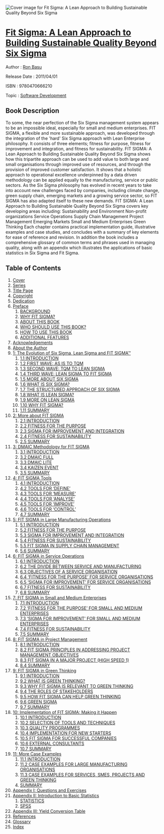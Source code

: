 ![Cover image for Fit Sigma: A Lean Approach to Building Sustainable Quality Beyond Six Sigma](https://imgdetail.ebookreading.net/cover/cover/software_development/EB9780470666210.jpg)

[Fit Sigma: A Lean Approach to Building Sustainable Quality Beyond Six Sigma](https://ebookreading.net/view/book/Fit+Sigma%3A+A+Lean+Approach+to+Building+Sustainable+Quality+Beyond+Six+Sigma-EB9780470666210_1.html "Fit Sigma: A Lean Approach to Building Sustainable Quality Beyond Six Sigma")
====================================================================================================================

Author : [Ron Basu](https://ebookreading.net/search/author/Ron+Basu)

Release Date : 2011/04/01

ISBN : 9780470666210

Topic : [Software Development](https://ebookreading.net/search/category/software-development)

Book Description
-----------------

To some, the near perfection of the Six Sigma management system appears to be an impossible ideal, especially for small and medium enterprises. FIT SIGMA, a flexible and more sustainable approach, was developed through the integration of the 'hard' Six Sigma approach with Lean Enterprise philosophy. It consists of three elements; fitness for purpose, fitness for improvement and integration, and fitness for sustainability.
FIT SIGMA: A Lean Approach to Building Sustainable Quality Beyond Six Sigma shows how this tripartite approach can be used to add value to both large and small organisations through improved use of resources, and through the provision of improved customer satisfaction. It shows that a holistic approach to operational excellence underpinned by a data driven methodology can be applied equally to the manufacturing, service or public sectors.
As the Six Sigma philosophy has evolved in recent years to take into account new challenges faced by companies, including climate change, green supply chain, emerging markets and a growing service sector, so FIT SIGMA has also adapted itself to these new demands.
FIT SIGMA: A Lean Approach to Building Sustainable Quality Beyond Six Sigma covers key developing areas including:
Sustainability and Environment
Non-profit organizations
Service Operations
Supply Chain Management
Project Management
Emerging Markets
Small and Medium Enterprises
Green Thinking
Each chapter contains practical implementation guide, illustrative examples and case studies, and concludes with a summary of key elements for ease of reference and revision. In addition the book includes a comprehensive glossary of common terms and phrases used in managing quality, along with an appendix which illustrates the applications of basic statistics in Six Sigma and Fit Sigma.
              
Table of Contents
-----------------

1. [Cover](https://ebookreading.net/view/book/Fit+Sigma%3A+A+Lean+Approach+to+Building+Sustainable+Quality+Beyond+Six+Sigma-EB9780470666210_1.html)
1. [Series](https://ebookreading.net/view/book/Fit+Sigma%3A+A+Lean+Approach+to+Building+Sustainable+Quality+Beyond+Six+Sigma-EB9780470666210_3.html)
1. [Title Page](https://ebookreading.net/view/book/Fit+Sigma%3A+A+Lean+Approach+to+Building+Sustainable+Quality+Beyond+Six+Sigma-EB9780470666210_4.html)
1. [Copyright](https://ebookreading.net/view/book/Fit+Sigma%3A+A+Lean+Approach+to+Building+Sustainable+Quality+Beyond+Six+Sigma-EB9780470666210_5.html)
1. [Dedication](https://ebookreading.net/view/book/Fit+Sigma%3A+A+Lean+Approach+to+Building+Sustainable+Quality+Beyond+Six+Sigma-EB9780470666210_6.html)
1. [Preface](https://ebookreading.net/view/book/Fit+Sigma%3A+A+Lean+Approach+to+Building+Sustainable+Quality+Beyond+Six+Sigma-EB9780470666210_7.html)
    1. [BACKGROUND](https://ebookreading.net/view/book/Fit+Sigma%3A+A+Lean+Approach+to+Building+Sustainable+Quality+Beyond+Six+Sigma-EB9780470666210_7.html#f03-sec1-0000)
    1. [WHY FIT SIGMA?](https://ebookreading.net/view/book/Fit+Sigma%3A+A+Lean+Approach+to+Building+Sustainable+Quality+Beyond+Six+Sigma-EB9780470666210_7.html#f03-sec1-0001)
    1. [ABOUT THIS BOOK](https://ebookreading.net/view/book/Fit+Sigma%3A+A+Lean+Approach+to+Building+Sustainable+Quality+Beyond+Six+Sigma-EB9780470666210_7.html#f03-sec1-0002)
    1. [WHO SHOULD USE THIS BOOK?](https://ebookreading.net/view/book/Fit+Sigma%3A+A+Lean+Approach+to+Building+Sustainable+Quality+Beyond+Six+Sigma-EB9780470666210_7.html#f03-sec1-0003)
    1. [HOW TO USE THIS BOOK](https://ebookreading.net/view/book/Fit+Sigma%3A+A+Lean+Approach+to+Building+Sustainable+Quality+Beyond+Six+Sigma-EB9780470666210_7.html#f03-sec1-0004)
    1. [ADDITIONAL FEATURES](https://ebookreading.net/view/book/Fit+Sigma%3A+A+Lean+Approach+to+Building+Sustainable+Quality+Beyond+Six+Sigma-EB9780470666210_7.html#f03-sec1-0005)
1. [Acknowledgements](https://ebookreading.net/view/book/Fit+Sigma%3A+A+Lean+Approach+to+Building+Sustainable+Quality+Beyond+Six+Sigma-EB9780470666210_8.html)
1. [About the Author](https://ebookreading.net/view/book/Fit+Sigma%3A+A+Lean+Approach+to+Building+Sustainable+Quality+Beyond+Six+Sigma-EB9780470666210_9.html)
1. [1: The Evolution of Six Sigma, Lean Sigma and FIT SIGMA™](https://ebookreading.net/view/book/Fit+Sigma%3A+A+Lean+Approach+to+Building+Sustainable+Quality+Beyond+Six+Sigma-EB9780470666210_10.html)
    1. [1.1 INTRODUCTION](https://ebookreading.net/view/book/Fit+Sigma%3A+A+Lean+Approach+to+Building+Sustainable+Quality+Beyond+Six+Sigma-EB9780470666210_10.html#c01-sec1-0001)
    1. [1.2 FIRST WAVE: AS IS TO TQM](https://ebookreading.net/view/book/Fit+Sigma%3A+A+Lean+Approach+to+Building+Sustainable+Quality+Beyond+Six+Sigma-EB9780470666210_10.html#c01-sec1-0002)
    1. [1.3 SECOND WAVE: TQM TO LEAN SIGMA](https://ebookreading.net/view/book/Fit+Sigma%3A+A+Lean+Approach+to+Building+Sustainable+Quality+Beyond+Six+Sigma-EB9780470666210_10.html#c01-sec1-0003)
    1. [1.4 THIRD WAVE: LEAN SIGMA TO FIT SIGMA](https://ebookreading.net/view/book/Fit+Sigma%3A+A+Lean+Approach+to+Building+Sustainable+Quality+Beyond+Six+Sigma-EB9780470666210_10.html#c01-sec1-0004)
    1. [1.5 MORE ABOUT SIX SIGMA](https://ebookreading.net/view/book/Fit+Sigma%3A+A+Lean+Approach+to+Building+Sustainable+Quality+Beyond+Six+Sigma-EB9780470666210_10.html#c01-sec1-0005)
    1. [1.6 WHAT IS SIX SIGMA?](https://ebookreading.net/view/book/Fit+Sigma%3A+A+Lean+Approach+to+Building+Sustainable+Quality+Beyond+Six+Sigma-EB9780470666210_10.html#c01-sec1-0006)
    1. [1.7 THE STRUCTURED APPROACH OF SIX SIGMA](https://ebookreading.net/view/book/Fit+Sigma%3A+A+Lean+Approach+to+Building+Sustainable+Quality+Beyond+Six+Sigma-EB9780470666210_10.html#c01-sec1-0007)
    1. [1.8 WHAT IS LEAN SIGMA?](https://ebookreading.net/view/book/Fit+Sigma%3A+A+Lean+Approach+to+Building+Sustainable+Quality+Beyond+Six+Sigma-EB9780470666210_10.html#c01-sec1-0008)
    1. [1.9 MORE ON LEAN SIGMA](https://ebookreading.net/view/book/Fit+Sigma%3A+A+Lean+Approach+to+Building+Sustainable+Quality+Beyond+Six+Sigma-EB9780470666210_10.html#c01-sec1-0009)
    1. [1.10 WHY FIT SIGMA?](https://ebookreading.net/view/book/Fit+Sigma%3A+A+Lean+Approach+to+Building+Sustainable+Quality+Beyond+Six+Sigma-EB9780470666210_10.html#c01-sec1-0010)
    1. [1.11 SUMMARY](https://ebookreading.net/view/book/Fit+Sigma%3A+A+Lean+Approach+to+Building+Sustainable+Quality+Beyond+Six+Sigma-EB9780470666210_10.html#c01-sec1-0011)
1. [2: More about FIT SIGMA](https://ebookreading.net/view/book/Fit+Sigma%3A+A+Lean+Approach+to+Building+Sustainable+Quality+Beyond+Six+Sigma-EB9780470666210_11.html)
    1. [2.1 INTRODUCTION](https://ebookreading.net/view/book/Fit+Sigma%3A+A+Lean+Approach+to+Building+Sustainable+Quality+Beyond+Six+Sigma-EB9780470666210_11.html#c02-sec1-0001)
    1. [2.2 FITNESS FOR THE PURPOSE](https://ebookreading.net/view/book/Fit+Sigma%3A+A+Lean+Approach+to+Building+Sustainable+Quality+Beyond+Six+Sigma-EB9780470666210_11.html#c02-sec1-0002)
    1. [2.3 SIGMA FOR IMPROVEMENT AND INTEGRATION](https://ebookreading.net/view/book/Fit+Sigma%3A+A+Lean+Approach+to+Building+Sustainable+Quality+Beyond+Six+Sigma-EB9780470666210_11.html#c02-sec1-0003)
    1. [2.4 FITNESS FOR SUSTAINABILITY](https://ebookreading.net/view/book/Fit+Sigma%3A+A+Lean+Approach+to+Building+Sustainable+Quality+Beyond+Six+Sigma-EB9780470666210_11.html#c02-sec1-0004)
    1. [2.5 SUMMARY](https://ebookreading.net/view/book/Fit+Sigma%3A+A+Lean+Approach+to+Building+Sustainable+Quality+Beyond+Six+Sigma-EB9780470666210_11.html#c02-sec1-0005)
1. [3: DMAIC Methodology for FIT SIGMA](https://ebookreading.net/view/book/Fit+Sigma%3A+A+Lean+Approach+to+Building+Sustainable+Quality+Beyond+Six+Sigma-EB9780470666210_12.html)
    1. [3.1 INTRODUCTION](https://ebookreading.net/view/book/Fit+Sigma%3A+A+Lean+Approach+to+Building+Sustainable+Quality+Beyond+Six+Sigma-EB9780470666210_12.html#c03-sec1-0001)
    1. [3.2 DMAIC FULL](https://ebookreading.net/view/book/Fit+Sigma%3A+A+Lean+Approach+to+Building+Sustainable+Quality+Beyond+Six+Sigma-EB9780470666210_12.html#c03-sec1-0002)
    1. [3.3 DMAIC LITE](https://ebookreading.net/view/book/Fit+Sigma%3A+A+Lean+Approach+to+Building+Sustainable+Quality+Beyond+Six+Sigma-EB9780470666210_12.html#c03-sec1-0008)
    1. [3.4 KAIZEN EVENT](https://ebookreading.net/view/book/Fit+Sigma%3A+A+Lean+Approach+to+Building+Sustainable+Quality+Beyond+Six+Sigma-EB9780470666210_12.html#c03-sec1-0009)
    1. [3.5 SUMMARY](https://ebookreading.net/view/book/Fit+Sigma%3A+A+Lean+Approach+to+Building+Sustainable+Quality+Beyond+Six+Sigma-EB9780470666210_12.html#c03-sec1-0010)
1. [4: FIT SIGMA Tools](https://ebookreading.net/view/book/Fit+Sigma%3A+A+Lean+Approach+to+Building+Sustainable+Quality+Beyond+Six+Sigma-EB9780470666210_13.html)
    1. [4.1 INTRODUCTION](https://ebookreading.net/view/book/Fit+Sigma%3A+A+Lean+Approach+to+Building+Sustainable+Quality+Beyond+Six+Sigma-EB9780470666210_13.html#c04-sec1-0001)
    1. [4.2 TOOLS FOR ‘DEFINE’](https://ebookreading.net/view/book/Fit+Sigma%3A+A+Lean+Approach+to+Building+Sustainable+Quality+Beyond+Six+Sigma-EB9780470666210_13.html#c04-sec1-0002)
    1. [4.3 TOOLS FOR ‘MEASURE’](https://ebookreading.net/view/book/Fit+Sigma%3A+A+Lean+Approach+to+Building+Sustainable+Quality+Beyond+Six+Sigma-EB9780470666210_13.html#c04-sec1-0003)
    1. [4.4 TOOLS FOR ‘ANALYSE’](https://ebookreading.net/view/book/Fit+Sigma%3A+A+Lean+Approach+to+Building+Sustainable+Quality+Beyond+Six+Sigma-EB9780470666210_13.html#c04-sec1-0004)
    1. [4.5 TOOLS FOR ‘IMPROVE’](https://ebookreading.net/view/book/Fit+Sigma%3A+A+Lean+Approach+to+Building+Sustainable+Quality+Beyond+Six+Sigma-EB9780470666210_13.html#c04-sec1-0005)
    1. [4.6 TOOLS FOR ‘CONTROL’](https://ebookreading.net/view/book/Fit+Sigma%3A+A+Lean+Approach+to+Building+Sustainable+Quality+Beyond+Six+Sigma-EB9780470666210_13.html#c04-sec1-0006)
    1. [4.7 SUMMARY](https://ebookreading.net/view/book/Fit+Sigma%3A+A+Lean+Approach+to+Building+Sustainable+Quality+Beyond+Six+Sigma-EB9780470666210_13.html#c04-sec1-0007)
1. [5: FIT SIGMA in Large Manufacturing Operations](https://ebookreading.net/view/book/Fit+Sigma%3A+A+Lean+Approach+to+Building+Sustainable+Quality+Beyond+Six+Sigma-EB9780470666210_14.html)
    1. [5.1 INTRODUCTION](https://ebookreading.net/view/book/Fit+Sigma%3A+A+Lean+Approach+to+Building+Sustainable+Quality+Beyond+Six+Sigma-EB9780470666210_14.html#c05-sec1-0001)
    1. [5.2 FITNESS FOR THE PURPOSE](https://ebookreading.net/view/book/Fit+Sigma%3A+A+Lean+Approach+to+Building+Sustainable+Quality+Beyond+Six+Sigma-EB9780470666210_14.html#c05-sec1-0002)
    1. [5.3 SIGMA FOR IMPROVEMENT AND INTEGRATION](https://ebookreading.net/view/book/Fit+Sigma%3A+A+Lean+Approach+to+Building+Sustainable+Quality+Beyond+Six+Sigma-EB9780470666210_14.html#c05-sec1-0003)
    1. [5.4 FITNESS FOR SUSTAINABILITY](https://ebookreading.net/view/book/Fit+Sigma%3A+A+Lean+Approach+to+Building+Sustainable+Quality+Beyond+Six+Sigma-EB9780470666210_14.html#c05-sec1-0004)
    1. [5.5 FIT SIGMA IN SUPPLY CHAIN MANAGEMENT](https://ebookreading.net/view/book/Fit+Sigma%3A+A+Lean+Approach+to+Building+Sustainable+Quality+Beyond+Six+Sigma-EB9780470666210_14.html#c05-sec1-0005)
    1. [5.6 SUMMARY](https://ebookreading.net/view/book/Fit+Sigma%3A+A+Lean+Approach+to+Building+Sustainable+Quality+Beyond+Six+Sigma-EB9780470666210_14.html#c05-sec1-0006)
1. [6: FIT SIGMA in Service Operations](https://ebookreading.net/view/book/Fit+Sigma%3A+A+Lean+Approach+to+Building+Sustainable+Quality+Beyond+Six+Sigma-EB9780470666210_15.html)
    1. [6.1 INTRODUCTION](https://ebookreading.net/view/book/Fit+Sigma%3A+A+Lean+Approach+to+Building+Sustainable+Quality+Beyond+Six+Sigma-EB9780470666210_15.html#c06-sec1-0001)
    1. [6.2 THE DIVIDE BETWEEN SERVICE AND MANUFACTURING](https://ebookreading.net/view/book/Fit+Sigma%3A+A+Lean+Approach+to+Building+Sustainable+Quality+Beyond+Six+Sigma-EB9780470666210_15.html#c06-sec1-0002)
    1. [6.3 OBJECTIVES OF A SERVICE ORGANISATION](https://ebookreading.net/view/book/Fit+Sigma%3A+A+Lean+Approach+to+Building+Sustainable+Quality+Beyond+Six+Sigma-EB9780470666210_15.html#c06-sec1-0003)
    1. [6.4 ‘FITNESS FOR THE PURPOSE’ FOR SERVICE ORGANISATIONS](https://ebookreading.net/view/book/Fit+Sigma%3A+A+Lean+Approach+to+Building+Sustainable+Quality+Beyond+Six+Sigma-EB9780470666210_15.html#c06-sec1-0004)
    1. [6.5 ‘SIGMA FOR IMPROVEMENT’ FOR SERVICE ORGANISATIONS](https://ebookreading.net/view/book/Fit+Sigma%3A+A+Lean+Approach+to+Building+Sustainable+Quality+Beyond+Six+Sigma-EB9780470666210_15.html#c06-sec1-0005)
    1. [6.7 FITNESS FOR SUSTAINABILITY](https://ebookreading.net/view/book/Fit+Sigma%3A+A+Lean+Approach+to+Building+Sustainable+Quality+Beyond+Six+Sigma-EB9780470666210_15.html#c06-sec1-0007)
    1. [6.8 SUMMARY](https://ebookreading.net/view/book/Fit+Sigma%3A+A+Lean+Approach+to+Building+Sustainable+Quality+Beyond+Six+Sigma-EB9780470666210_15.html#c06-sec1-0008)
1. [7: FIT SIGMA in Small and Medium Enterprises](https://ebookreading.net/view/book/Fit+Sigma%3A+A+Lean+Approach+to+Building+Sustainable+Quality+Beyond+Six+Sigma-EB9780470666210_16.html)
    1. [7.1 INTRODUCTION](https://ebookreading.net/view/book/Fit+Sigma%3A+A+Lean+Approach+to+Building+Sustainable+Quality+Beyond+Six+Sigma-EB9780470666210_16.html#c07-sec1-0001)
    1. [7.2 ‘FITNESS FOR THE PURPOSE’ FOR SMALL AND MEDIUM ENTERPRISES](https://ebookreading.net/view/book/Fit+Sigma%3A+A+Lean+Approach+to+Building+Sustainable+Quality+Beyond+Six+Sigma-EB9780470666210_16.html#c07-sec1-0002)
    1. [7.3 ‘SIGMA FOR IMPROVEMENT’ FOR SMALL AND MEDIUM ENTERPRISES](https://ebookreading.net/view/book/Fit+Sigma%3A+A+Lean+Approach+to+Building+Sustainable+Quality+Beyond+Six+Sigma-EB9780470666210_16.html#c07-sec1-0003)
    1. [7.4 FITNESS FOR SUSTAINABILITY](https://ebookreading.net/view/book/Fit+Sigma%3A+A+Lean+Approach+to+Building+Sustainable+Quality+Beyond+Six+Sigma-EB9780470666210_16.html#c07-sec1-0004)
    1. [7.5 SUMMARY](https://ebookreading.net/view/book/Fit+Sigma%3A+A+Lean+Approach+to+Building+Sustainable+Quality+Beyond+Six+Sigma-EB9780470666210_16.html#c07-sec1-0005)
1. [8: FIT SIGMA in Project Management](https://ebookreading.net/view/book/Fit+Sigma%3A+A+Lean+Approach+to+Building+Sustainable+Quality+Beyond+Six+Sigma-EB9780470666210_17.html)
    1. [8.1 INTRODUCTION](https://ebookreading.net/view/book/Fit+Sigma%3A+A+Lean+Approach+to+Building+Sustainable+Quality+Beyond+Six+Sigma-EB9780470666210_17.html#c08-sec1-0001)
    1. [8.2 FIT SIGMA PRINCIPLES IN ADDRESSING PROJECT MANAGEMENT OBJECTIVES](https://ebookreading.net/view/book/Fit+Sigma%3A+A+Lean+Approach+to+Building+Sustainable+Quality+Beyond+Six+Sigma-EB9780470666210_17.html#c08-sec1-0002)
    1. [8.3 FIT SIGMA IN A MAJOR PROJECT (HIGH SPEED 1)](https://ebookreading.net/view/book/Fit+Sigma%3A+A+Lean+Approach+to+Building+Sustainable+Quality+Beyond+Six+Sigma-EB9780470666210_17.html#c08-sec1-0003)
    1. [8.4 SUMMARY](https://ebookreading.net/view/book/Fit+Sigma%3A+A+Lean+Approach+to+Building+Sustainable+Quality+Beyond+Six+Sigma-EB9780470666210_17.html#c08-sec1-0004)
1. [9: FIT SIGMA in Green Thinking](https://ebookreading.net/view/book/Fit+Sigma%3A+A+Lean+Approach+to+Building+Sustainable+Quality+Beyond+Six+Sigma-EB9780470666210_18.html)
    1. [9.1 INTRODUCTION](https://ebookreading.net/view/book/Fit+Sigma%3A+A+Lean+Approach+to+Building+Sustainable+Quality+Beyond+Six+Sigma-EB9780470666210_18.html#c09-sec1-0001)
    1. [9.2 WHAT IS GREEN THINKING?](https://ebookreading.net/view/book/Fit+Sigma%3A+A+Lean+Approach+to+Building+Sustainable+Quality+Beyond+Six+Sigma-EB9780470666210_18.html#c09-sec1-0002)
    1. [9.3 WHY FIT SIGMA IS RELEVANT TO GREEN THINKING](https://ebookreading.net/view/book/Fit+Sigma%3A+A+Lean+Approach+to+Building+Sustainable+Quality+Beyond+Six+Sigma-EB9780470666210_18.html#c09-sec1-0003)
    1. [9.4 THE ROLES OF STAKEHOLDERS](https://ebookreading.net/view/book/Fit+Sigma%3A+A+Lean+Approach+to+Building+Sustainable+Quality+Beyond+Six+Sigma-EB9780470666210_18.html#c09-sec1-0004)
    1. [9.5 HOW FIT SIGMA CAN HELP GREEN THINKING](https://ebookreading.net/view/book/Fit+Sigma%3A+A+Lean+Approach+to+Building+Sustainable+Quality+Beyond+Six+Sigma-EB9780470666210_18.html#c09-sec1-0005)
    1. [9.6 GREEN SIGMA](https://ebookreading.net/view/book/Fit+Sigma%3A+A+Lean+Approach+to+Building+Sustainable+Quality+Beyond+Six+Sigma-EB9780470666210_18.html#c09-sec1-0006)
    1. [9.7 SUMMARY](https://ebookreading.net/view/book/Fit+Sigma%3A+A+Lean+Approach+to+Building+Sustainable+Quality+Beyond+Six+Sigma-EB9780470666210_18.html#c09-sec1-0007)
1. [10: Implementation of FIT SIGMA: Making it Happen](https://ebookreading.net/view/book/Fit+Sigma%3A+A+Lean+Approach+to+Building+Sustainable+Quality+Beyond+Six+Sigma-EB9780470666210_19.html)
    1. [10.1 INTRODUCTION](https://ebookreading.net/view/book/Fit+Sigma%3A+A+Lean+Approach+to+Building+Sustainable+Quality+Beyond+Six+Sigma-EB9780470666210_19.html#c10-sec1-0001)
    1. [10.2 SELECTION OF TOOLS AND TECHNIQUES](https://ebookreading.net/view/book/Fit+Sigma%3A+A+Lean+Approach+to+Building+Sustainable+Quality+Beyond+Six+Sigma-EB9780470666210_19.html#c10-sec1-0002)
    1. [10.3 QUALITY PROGRAMMES](https://ebookreading.net/view/book/Fit+Sigma%3A+A+Lean+Approach+to+Building+Sustainable+Quality+Beyond+Six+Sigma-EB9780470666210_19.html#c10-sec1-0003)
    1. [10.4 IMPLEMENTATION FOR NEW STARTERS](https://ebookreading.net/view/book/Fit+Sigma%3A+A+Lean+Approach+to+Building+Sustainable+Quality+Beyond+Six+Sigma-EB9780470666210_19.html#c10-sec1-0004)
    1. [10.5 FIT SIGMA FOR SUCCESSFUL COMPANIES](https://ebookreading.net/view/book/Fit+Sigma%3A+A+Lean+Approach+to+Building+Sustainable+Quality+Beyond+Six+Sigma-EB9780470666210_19.html#c10-sec1-0005)
    1. [10.6 EXTERNAL CONSULTANTS](https://ebookreading.net/view/book/Fit+Sigma%3A+A+Lean+Approach+to+Building+Sustainable+Quality+Beyond+Six+Sigma-EB9780470666210_19.html#c10-sec1-0006)
    1. [10.7 SUMMARY](https://ebookreading.net/view/book/Fit+Sigma%3A+A+Lean+Approach+to+Building+Sustainable+Quality+Beyond+Six+Sigma-EB9780470666210_19.html#c10-sec1-0007)
1. [11: More Case Examples](https://ebookreading.net/view/book/Fit+Sigma%3A+A+Lean+Approach+to+Building+Sustainable+Quality+Beyond+Six+Sigma-EB9780470666210_20.html)
    1. [11.1 INTRODUCTION](https://ebookreading.net/view/book/Fit+Sigma%3A+A+Lean+Approach+to+Building+Sustainable+Quality+Beyond+Six+Sigma-EB9780470666210_20.html#c11-sec1-0001)
    1. [11.2 CASE EXAMPLES FOR LARGE MANUFACTURING ORGANISATIONS](https://ebookreading.net/view/book/Fit+Sigma%3A+A+Lean+Approach+to+Building+Sustainable+Quality+Beyond+Six+Sigma-EB9780470666210_20.html#c11-sec1-0002)
    1. [11.3 CASE EXAMPLES FOR SERVICES, SMES, PROJECTS AND GREEN THINKING](https://ebookreading.net/view/book/Fit+Sigma%3A+A+Lean+Approach+to+Building+Sustainable+Quality+Beyond+Six+Sigma-EB9780470666210_20.html#c11-sec1-0003)
    1. [SUMMARY](https://ebookreading.net/view/book/Fit+Sigma%3A+A+Lean+Approach+to+Building+Sustainable+Quality+Beyond+Six+Sigma-EB9780470666210_20.html#c11-sec1-0004)
1. [Appendix I: Questions and Exercises](https://ebookreading.net/view/book/Fit+Sigma%3A+A+Lean+Approach+to+Building+Sustainable+Quality+Beyond+Six+Sigma-EB9780470666210_21.html)
1. [Appendix II: Introduction to Basic Statistics](https://ebookreading.net/view/book/Fit+Sigma%3A+A+Lean+Approach+to+Building+Sustainable+Quality+Beyond+Six+Sigma-EB9780470666210_22.html)
    1. [STATISTICS](https://ebookreading.net/view/book/Fit+Sigma%3A+A+Lean+Approach+to+Building+Sustainable+Quality+Beyond+Six+Sigma-EB9780470666210_22.html#a02-sec1-0001)
    1. [SPSS](https://ebookreading.net/view/book/Fit+Sigma%3A+A+Lean+Approach+to+Building+Sustainable+Quality+Beyond+Six+Sigma-EB9780470666210_22.html#a02-sec1-0002)
1. [Appendix III: Yield Conversion Table](https://ebookreading.net/view/book/Fit+Sigma%3A+A+Lean+Approach+to+Building+Sustainable+Quality+Beyond+Six+Sigma-EB9780470666210_23.html)
1. [References](https://ebookreading.net/view/book/Fit+Sigma%3A+A+Lean+Approach+to+Building+Sustainable+Quality+Beyond+Six+Sigma-EB9780470666210_24.html)
1. [Glossary](https://ebookreading.net/view/book/Fit+Sigma%3A+A+Lean+Approach+to+Building+Sustainable+Quality+Beyond+Six+Sigma-EB9780470666210_25.html)
1. [Index](https://ebookreading.net/view/book/Fit+Sigma%3A+A+Lean+Approach+to+Building+Sustainable+Quality+Beyond+Six+Sigma-EB9780470666210_26.html)
